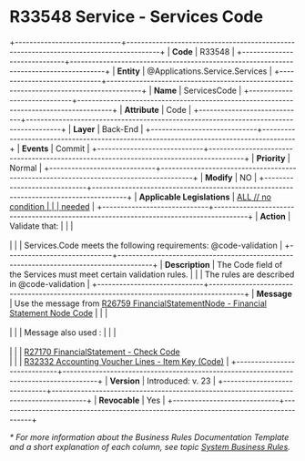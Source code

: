 ﻿---
erp.type: business-rule
erp.entity: Applications.Service.Services
---

# R33548 Service - Services Code
+-----------------------------+---------------------------------------------------------------------------------------+
| **Code**                    | R33548                                                                                |
+-----------------------------+---------------------------------------------------------------------------------------+
| **Entity**                  | @Applications.Service.Services                                                        |
+-----------------------------+---------------------------------------------------------------------------------------+
| **Name**                    | ServicesCode                                                                          |
+-----------------------------+---------------------------------------------------------------------------------------+
| **Attribute**               | Code                                                                                  |
+-----------------------------+---------------------------------------------------------------------------------------+
| **Layer**                   | Back-End                                                                              |
+-----------------------------+---------------------------------------------------------------------------------------+
| **Events**                  | Commit                                                                                |
+-----------------------------+---------------------------------------------------------------------------------------+
| **Priority**                | Normal                                                                                |
+-----------------------------+---------------------------------------------------------------------------------------+
| **Modify**                  | NO                                                                                    |
+-----------------------------+---------------------------------------------------------------------------------------+
| **Applicable Legislations** | [ALL // no condition                                                                  |
|                             | needed](xref:applicable-legislations)                                                 |
+-----------------------------+---------------------------------------------------------------------------------------+
| **Action**                  | Validate that:                                                                        |
|                             | <br/><br/>                                                                            |
|                             | Services.Code meets the following requirements: @code-validation                      |
+-----------------------------+---------------------------------------------------------------------------------------+
| **Description**             | The Code field of the Services must meet certain validation rules.                    |
|                             | The rules are described in @code-validation                                           |
+-----------------------------+---------------------------------------------------------------------------------------+
| **Message**                 | Use the message from  [R26759 FinancialStatementNode - Financial Statement Node Code](~/business-rules/R26759.md) |
|                             | <br/><br/>                                                                            |
|                             | Message also used :                                                                   |
|                             | <br/><br/>                                                                            |
|                             | [R27170 FinancialStatement - Check Code](~/business-rules/R27170.md) <br>             |
|                             | [R32332 Accounting Voucher Lines - Item Key (Code)](~/business-rules/R32332.md)       |
+-----------------------------+---------------------------------------------------------------------------------------+
| **Version**                 | Introduced: v. 23                                                                     |
+-----------------------------+---------------------------------------------------------------------------------------+
| **Revocable**               | Yes                                                                                    |
+-----------------------------+---------------------------------------------------------------------------------------+

*\* For more information about the Business Rules Documentation Template and a short explanation of each column, see
topic [System Business Rules](../templates/template-description-system-business-rules.md).*
